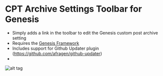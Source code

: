 # CPT Archive Settings Toolbar for Genesis
 * Simply adds a link in the toolbar to edit the Genesis custom post archive setting
 * Requires the [Genesis Framework](http://thestizmedia.com/go/genesis)
 * Includes support for Github Updater plugin (https://github.com/afragen/github-updater)
 * 
![alt tag](https://raw.github.com/username/projectname/branch/path/to/img.png)
